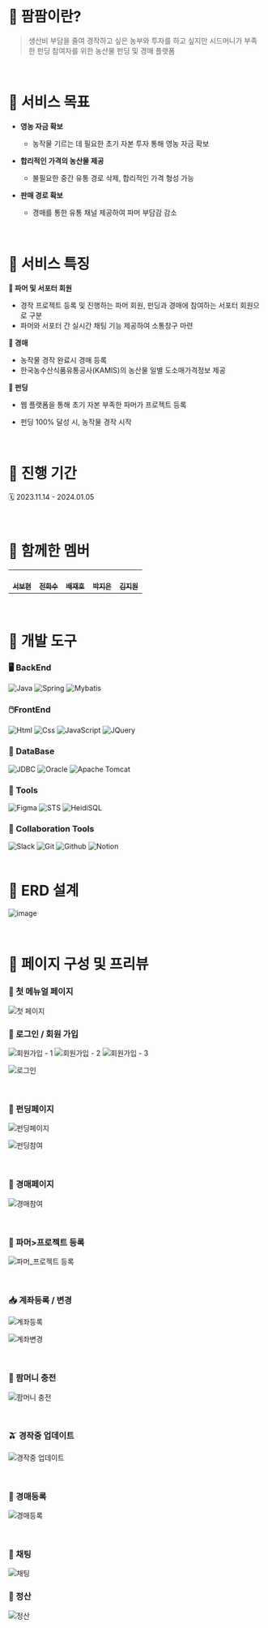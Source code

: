 #  🌽 팜팜이란?
> 생산비 부담을 줄여 경작하고 싶은 농부와 투자를 하고 싶지만 시드머니가 부족한 펀딩 참여자를 위한 농산물 펀딩 및 경매 플랫폼

<br/>

# 🌽 서비스 목표

- **영농 자금 확보**

  - 농작물 기르는 데 필요한 초기 자본 투자 통해 영농 자금 확보

- **합리적인 가격의 농산물 제공**

  - 불필요한 중간 유통 경로 삭제, 합리적인 가격 형성 가능

- **판매 경로 확보**

  - 경매를 통한 유통 채널 제공하여 파머 부담감 감소
<br/>

# 🌽 서비스 특징

**🤝 파머 및 서포터 회원**
- 경작 프로젝트 등록 및 진행하는 파머 회원, 펀딩과 경매에 참여하는 서포터 회원으로 구분
- 파머와 서포터 간 실시간 채팅 기능 제공하여 소통창구 마련
    <br/>
    
**🥔 경매**
- 농작물 경작 완료시 경매 등록
- 한국농수산식품유통공사(KAMIS)의 농산물 일별 도소매가격정보 제공
    <br/>
    
**🛒 펀딩**
- 웹 플랫폼을 통해 초기 자본 부족한 파머가 프로젝트 등록
- 펀딩 100% 달성 시, 농작물 경작 시작
  
    <br/>

# 🌽 진행 기간

🗓️ 2023.11.14 - 2024.01.05


 <br/>
 

# 🌽 함께한 멤버 

<table>
  <tbody>
    <tr>
      <td align="center"><a href="https://github.com/seobottttt"><br /><sub><b>서보현</b></sub></a><br /></td>
      <td align="center"><a href="https://github.com/Hwasoo-Jeon"><br /><sub><b>전화수</b></sub></a><br /></td>
      <td align="center"><a href="https://github.com/rudtnrdid123"><br /><sub><b>배재호</b></sub></a><br /></td>
      <td align="center"><a href="https://github.com/wldms819"><br /><sub><b>박지은</b></sub></a><br /></td>
      <td align="center"><a href="https://github.com/wldnjsrla1324"><br /><sub><b>김지원</b></sub></a><br /></td>
    </tr>
  </tbody>
</table>

 <br/>

# 🌽 개발 도구

### 🖥️ BackEnd
<div>
<img alt="Java" src ="https://img.shields.io/badge/Java-0769AD.svg?&style=for-the-badge&logo=Spring&logoColor=white"/>
<img alt="Spring" src ="https://img.shields.io/badge/Spring-6DB33F.svg?&style=for-the-badge&logo=Spring&logoColor=white"/>
<img alt="Mybatis" src ="https://img.shields.io/badge/Mybatis-000000.svg?&style=for-the-badge&logo=Databricks&logoColor=white"/>
</div>

### 🖱️FrontEnd
<div>
<img alt="Html" src ="https://img.shields.io/badge/HTML5-E34F26.svg?&style=for-the-badge&logo=HTML5&logoColor=white"/>
<img alt="Css" src ="https://img.shields.io/badge/CSS3-1572B6.svg?&style=for-the-badge&logo=CSS3&logoColor=white"/> 
<img alt="JavaScript" src ="https://img.shields.io/badge/JavaScriipt-F7DF1E.svg?&style=for-the-badge&logo=JavaScript&logoColor=black"/>
<img alt="JQuery" src ="https://img.shields.io/badge/JQuery-0769AD.svg?&style=for-the-badge&logo=JQuery&logoColor=black"/>
</div>

### 🧱 DataBase
<div>
<img alt="JDBC" src ="https://img.shields.io/badge/JDBC-B8DBE4.svg?&style=for-the-badge&logo=Databricks&logoColor=black"/>
<img alt="Oracle" src ="https://img.shields.io/badge/MariaDB-003545.svg?&style=for-the-badge&logo=MariaDB&logoColor=white"/>
<img alt="Apache Tomcat" src ="https://img.shields.io/badge/Apache Tomcat-F8DC75.svg?&style=for-the-badge&logo=Apache Tomcat&logoColor=black"/>
</div>

### 🚀 Tools
<div>
<img alt="Figma" src ="https://img.shields.io/badge/Figma-F24E1E.svg?&style=for-the-badge&logo=Figma&logoColor=white"/>
<img alt="STS" src ="https://img.shields.io/badge/STS-6DB33F.svg?&style=for-the-badge&logo=Spring&logoColor=white"/>
<img alt="HeidiSQL" src ="https://img.shields.io/badge/HeidiSQL-2C8100.svg?&style=for-the-badge&logo=Databricks&logoColor=white"/>
</div>


### 🤝 Collaboration Tools
<div>
<img alt="Slack" src ="https://img.shields.io/badge/Slack-4A154B.svg?&style=for-the-badge&logo=Slack&logoColor=white"/>
<img alt="Git" src ="https://img.shields.io/badge/Git-F05032.svg?&style=for-the-badge&logo=Git&logoColor=white"/>
<img alt="Github" src ="https://img.shields.io/badge/Github-181717.svg?&style=for-the-badge&logo=Github&logoColor=white"/>
<img alt="Notion" src ="https://img.shields.io/badge/Notion-000000.svg?&style=for-the-badge&logo=Notion&logoColor=white"/>
</div>

 <br/>
 

# 🌽 ERD 설계
![image](https://github.com/FarmFarm-1/FarmFarm_Develop/assets/141472393/b2f87369-167f-41f4-8fe6-2bea2149cce6)

 <br/>

 

# 🌽 페이지 구성 및 프리뷰

### 🌱 첫 메뉴얼 페이지
![첫 페이지](https://github.com/FarmFarm-1/FarmFarm_Develop/assets/141472393/d7ee4dea-cebc-4d57-9160-9547ee24bcf1)

### 🎉 로그인 / 회원 가입

![회원가입 - 1](https://github.com/FarmFarm-1/FarmFarm_Develop/assets/141472393/44ed9076-f1eb-46e4-9a6a-7ad736ba5455)
![회원가입 - 2](https://github.com/FarmFarm-1/FarmFarm_Develop/assets/141472393/6efac342-2742-4df0-a5ea-e046e60e38cc)
![회원가입 - 3](https://github.com/FarmFarm-1/FarmFarm_Develop/assets/141472393/27fcc0cb-6d25-43fc-a274-0d3fe0e018be)

![로그인](https://github.com/FarmFarm-1/FarmFarm_Develop/assets/141472393/ace742a5-fe88-44a1-9d53-2459eff0bb69)

 <br/>


### 🍎 펀딩페이지

![펀딩페이지](https://github.com/FarmFarm-1/FarmFarm_Develop/assets/141472393/60ac026c-66db-4a41-a19f-186b74cbcef1)

![펀딩참여](https://github.com/FarmFarm-1/FarmFarm_Develop/assets/141472393/88463572-c2d8-43ef-9201-a9b4c1bbb6df)

 <br/>


### 🍏 경매페이지

![경매참여](https://github.com/FarmFarm-1/FarmFarm_Develop/assets/141472393/cd1b88f0-5f2e-42b3-8e01-0fd9b93f2468)

 <br/>
 
### 🔎 파머>프로젝트 등록

![파머_프로젝트 등록](https://github.com/FarmFarm-1/FarmFarm_Develop/assets/141472393/8a0d68d9-a876-41bc-9904-1a0b99649745)

 <br/>
 
### 📥 계좌등록 / 변경

![계좌등록](https://github.com/FarmFarm-1/FarmFarm_Develop/assets/141472393/84ae1c18-6520-456d-9248-3d10164e2a0c)

![계좌변경](https://github.com/FarmFarm-1/FarmFarm_Develop/assets/141472393/3c55e5a4-ac13-4dad-aaf9-7cf60bb792da)

 <br/>
 
### 🎁 팜머니 충전

![팜머니 충전](https://github.com/FarmFarm-1/FarmFarm_Develop/assets/141472393/b77a2c98-796a-449c-9383-11a2f55b939e)

 <br/>
 
### 🫒 경작중 업데이트

![경작중 업데이트](https://github.com/FarmFarm-1/FarmFarm_Develop/assets/141472393/88e487e3-1533-477a-9e3a-de1d4e4dc595)

 <br/>
 
### 🔎 경매등록

![경매등록](https://github.com/FarmFarm-1/FarmFarm_Develop/assets/141472393/6fe54bb5-7ae4-4719-9b40-ab74d6743405)

 <br/>

### 🎁 채팅

![채팅](https://github.com/FarmFarm-1/FarmFarm_Develop/assets/141472393/38a964ef-b991-4052-aee9-f9473272d7b7)

### 💸 정산

![정산](https://github.com/FarmFarm-1/FarmFarm_Develop/assets/141472393/62d63ecd-8212-48c4-9433-4363aa0f4f16)


 <br/>
 
